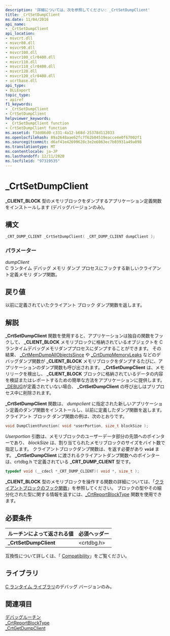 ```yaml
---
description: '詳細については、次を参照してください: _CrtSetDumpClient'
title: _CrtSetDumpClient
ms.date: 11/04/2016
api_name:
- _CrtSetDumpClient
api_location:
- msvcrt.dll
- msvcr80.dll
- msvcr90.dll
- msvcr100.dll
- msvcr100_clr0400.dll
- msvcr110.dll
- msvcr110_clr0400.dll
- msvcr120.dll
- msvcr120_clr0400.dll
- ucrtbase.dll
api_type:
- DLLExport
topic_type:
- apiref
f1_keywords:
- _CrtSetDumpClient
- CrtSetDumpClient
helpviewer_keywords:
- _CrtSetDumpClient function
- CrtSetDumpClient function
ms.assetid: f3dd06d0-c331-4a12-b68d-25378d112033
ms.openlocfilehash: 89a2648aae62fc7f62b04519eacce4e0f67002f1
ms.sourcegitcommit: d6af41e42699628c3e2e6063ec7b03931a49a098
ms.translationtype: MT
ms.contentlocale: ja-JP
ms.lasthandoff: 12/11/2020
ms.locfileid: "97319535"
---
```

# <a name="_crtsetdumpclient"></a>_CrtSetDumpClient

**_CLIENT_BLOCK** 型のメモリブロックをダンプするアプリケーション定義関数をインストールします (デバッグバージョンのみ)。

## <a name="syntax"></a>構文

```C
_CRT_DUMP_CLIENT _CrtSetDumpClient( _CRT_DUMP_CLIENT dumpClient );
```

### <a name="parameters"></a>パラメーター

*dumpClient*<br/>
C ランタイム デバッグ メモリ ダンプ プロセスにフックする新しいクライアント定義メモリ ダンプ関数。

## <a name="return-value"></a>戻り値

以前に定義されていたクライアント ブロック ダンプ関数を返します。

## <a name="remarks"></a>解説

**_CrtSetDumpClient** 関数を使用すると、アプリケーションは独自の関数をフックして、 **_CLIENT_BLOCK** メモリブロックに格納されているオブジェクトを C ランタイムデバッグメモリダンププロセスにダンプすることができます。 その結果、 [_CrtMemDumpAllObjectsSince](crtmemdumpallobjectssince.md) や [_CrtDumpMemoryLeaks](crtdumpmemoryleaks.md) などのデバッグダンプ関数が **_CLIENT_BLOCK** メモリブロックをダンプするたびに、アプリケーションのダンプ関数も呼び出されます。 **_CrtSetDumpClient** は、メモリリークを検出し、 **_CLIENT_BLOCK** ブロックに格納されているデータの内容を検証またはレポートするための簡単な方法をアプリケーションに提供します。 [_DEBUG](../../c-runtime-library/debug.md)が定義されていない場合、 **_CrtSetDumpClient** の呼び出しはプリプロセス中に削除されます。

**_CrtSetDumpClient** 関数は、 *dumpclient* に指定された新しいアプリケーション定義のダンプ関数をインストールし、以前に定義したダンプ関数を返します。 クライアント ブロック ダンプ関数の例は、次のとおりです。

```C
void DumpClientFunction( void *userPortion, size_t blockSize );
```

*Userportion* 引数は、メモリブロックのユーザーデータ部分の先頭へのポインターであり、 *blockSize* は、割り当てられたメモリブロックのサイズをバイト数で指定します。 クライアントブロックダンプ関数は、を返す必要があり **`void`** ます。 **_CrtSetDumpClient** に渡されるクライアントダンプ関数へのポインターは、crtdbg.h で定義されている **_CRT_DUMP_CLIENT** 型です。

```C
typedef void (__cdecl *_CRT_DUMP_CLIENT)( void *, size_t );
```

**_CLIENT_BLOCK** 型のメモリブロックを操作する関数の詳細については、「[クライアントブロックのフック関数](/visualstudio/debugger/client-block-hook-functions)」を参照してください。 ブロックの型やその細分化された型に関する情報を返すには、[_CrtReportBlockType](crtreportblocktype.md) 関数を使用できます。

## <a name="requirements"></a>必要条件

|ルーチンによって返される値|必須ヘッダー|
|-------------|---------------------|
|**_CrtSetDumpClient**|\<crtdbg.h>|

互換性について詳しくは、「 [Compatibility](../../c-runtime-library/compatibility.md)」をご覧ください。

## <a name="libraries"></a>ライブラリ

[C ランタイム ライブラリ](../../c-runtime-library/crt-library-features.md)のデバッグ バージョンのみ。

## <a name="see-also"></a>関連項目

[デバッグルーチン](../../c-runtime-library/debug-routines.md)<br/>
[_CrtReportBlockType](crtreportblocktype.md)<br/>
[_CrtGetDumpClient](crtgetdumpclient.md)<br/>
